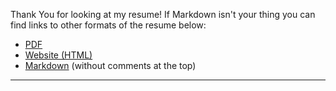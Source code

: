 Thank You for looking at my resume! If Markdown isn't your thing you can find links to other formats of the resume below:

- [PDF](https://github.com/justgage/resume/raw/gh-pages/resume-in-many-formats/GageKPetersonsResume.pdf)
- [Website (HTML)](http://justgage.github.io/resume/) 
- [Markdown](https://github.com/justgage/resume/blob/gh-pages/resume-in-many-formats/GageKPetersonsResume.md) (without comments at the top)

***
